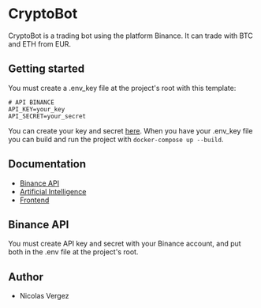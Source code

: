 # CryptoBot
CryptoBot is a trading bot using the platform Binance.
It can trade with BTC and ETH from EUR.

## Getting started
You must create a .env_key file at the project's root with this template:
```
# API BINANCE
API_KEY=your_key
API_SECRET=your_secret
```
You can create your key and secret [here](https://www.binance.com/en/support/faq/360002502072-How-to-create-API).
When you have your .env_key file you can build and run the project with `docker-compose up --build`.

## Documentation
- [Binance API](api)
- [Artificial Intelligence](ai)
- [Frontend](frontend)

## Binance API
You must create API key and secret with your Binance account, and put both in the .env file at the project's root.

## Author
- Nicolas Vergez
